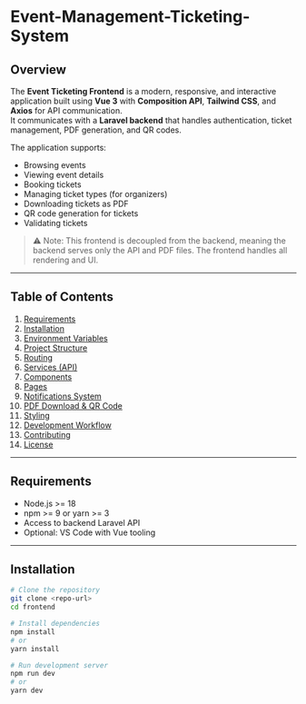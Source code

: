 
 # Event-Management-Ticketing-System
 
## Overview

The **Event Ticketing Frontend** is a modern, responsive, and interactive application built using **Vue 3** with **Composition API**, **Tailwind CSS**, and **Axios** for API communication.  
It communicates with a **Laravel backend** that handles authentication, ticket management, PDF generation, and QR codes.

The application supports:

- Browsing events
- Viewing event details
- Booking tickets
- Managing ticket types (for organizers)
- Downloading tickets as PDF
- QR code generation for tickets
- Validating tickets

> ⚠️ Note: This frontend is decoupled from the backend, meaning the backend serves only the API and PDF files. The frontend handles all rendering and UI.

---

## Table of Contents

1. [Requirements](#requirements)
2. [Installation](#installation)
3. [Environment Variables](#environment-variables)
4. [Project Structure](#project-structure)
5. [Routing](#routing)
6. [Services (API)](#services-api)
7. [Components](#components)
8. [Pages](#pages)
9. [Notifications System](#notifications-system)
10. [PDF Download & QR Code](#pdf-download--qr-code)
11. [Styling](#styling)
12. [Development Workflow](#development-workflow)
13. [Contributing](#contributing)
14. [License](#license)

---

## Requirements

- Node.js >= 18
- npm >= 9 or yarn >= 3
- Access to backend Laravel API
- Optional: VS Code with Vue tooling

---

## Installation

```bash
# Clone the repository
git clone <repo-url>
cd frontend

# Install dependencies
npm install
# or
yarn install

# Run development server
npm run dev
# or
yarn dev
```


